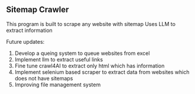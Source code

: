 ## Sitemap Crawler
This program is built to scrape any website with sitemap 
Uses LLM to extract information

Future updates:
1. Develop a queing system to queue websites from excel
2. Implement llm to extract useful links 
3. Fine tune crawl4AI to extract only html which has information
4. Implement selenium based scraper to extract data from websites which does not have sitemaps
5. Improving file management system
